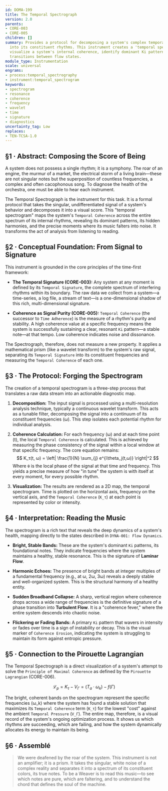 ```yaml
---
id: DOMA-199
title: The Temporal Spectrograph
version: 2.0
parents:
- CORE-003
- CORE-005
children: []
summary: Provides a protocol for decomposing a system's complex temporal signature
  into its constituent rhythms. This instrument creates a 'temporal spectrogram' to
  visualize a system's internal coherence, identify dominant Ki patterns, and diagnose
  transitions between flow states.
module_type: Instrumentation
scale: universal
engrams:
- process:temporal_spectrography
- instrument:temporal_spectrogram
keywords:
- spectrogram
- resonance
- coherence
- frequency
- wavelet
- time
- signature
- diagnostics
uncertainty_tag: Low
replaces:
- TEN-TCSA-1.0
---
```

## §1 · Abstract: Composing the Score of Being

A system does not possess a single rhythm; it is a symphony. The roar of an engine, the murmur of a market, the electrical storm of a living brain—these are not singular notes but the superposition of countless frequencies, a complex and often cacophonous song. To diagnose the health of the orchestra, one must be able to hear each instrument.

The Temporal Spectrograph is the instrument for this task. It is a formal protocol that takes the singular, undifferentiated signal of a system's behavior and decomposes it into a visual score. This "temporal spectrogram" maps the system's `Temporal Coherence` across the entire spectrum of its internal rhythms, revealing its dominant patterns, its hidden harmonies, and the precise moments where its music falters into noise. It transforms the act of analysis from listening to reading.

## §2 · Conceptual Foundation: From Signal to Signature

This instrument is grounded in the core principles of the time-first framework:

-   **The Temporal Signature (CORE-003):** Any system at any moment is defined by its `Temporal Signature`, the complete spectrum of interfering rhythms within its boundary. The raw data we collect from a system—a time-series, a log file, a stream of text—is a one-dimensional shadow of this rich, multi-dimensional signature.

-   **Coherence as Signal Purity (CORE-005):** `Temporal Coherence` (the successor to `Time Adherence`) is the measure of a rhythm's purity and stability. A high coherence value at a specific frequency means the system is successfully sustaining a clear, resonant `Ki` pattern—a stable note—at that tempo. Low coherence indicates noise and dissonance.

The Spectrograph, therefore, does not measure a new property. It applies a mathematical prism (like a wavelet transform) to the system's raw signal, separating its `Temporal Signature` into its constituent frequencies and measuring the `Temporal Coherence` of each one.

## §3 · The Protocol: Forging the Spectrogram

The creation of a temporal spectrogram is a three-step process that translates a raw data stream into an actionable diagnostic map.

1.  **Decomposition:** The input signal is processed using a multi-resolution analysis technique, typically a continuous wavelet transform. This acts as a tunable filter, decomposing the signal into a continuum of its constituent frequencies (ω). This step isolates each potential rhythm for individual analysis.

2.  **Coherence Calculation:** For each frequency (ω) and at each time point (t), the local `Temporal Coherence` is calculated. This is achieved by measuring the phase consistency of the signal within a local window at that specific frequency. The core equation remains:
    $$
    K_τ(t, ω) = \left| \frac{1}{N} \sum_{j} e^{i\theta_j(t,ω)} \right|^2
    $$
    Where `θ` is the local phase of the signal at that time and frequency. This yields a precise measure of how "in tune" the system is with itself at every moment, for every possible rhythm.

3.  **Visualization:** The results are rendered as a 2D map, the temporal spectrogram. Time is plotted on the horizontal axis, frequency on the vertical axis, and the `Temporal Coherence` (`K_τ`) at each point is represented by color or intensity.

## §4 · Interpretation: Reading the Music

The spectrogram is a rich text that reveals the deep dynamics of a system's health, mapping directly to the states described in `DYNA-001: Flow Dynamics`.

-   **Bright, Stable Bands:** These are the system's dominant `Ki` patterns, its foundational notes. They indicate frequencies where the system maintains a healthy, stable resonance. This is the signature of **Laminar Flow**.

-   **Harmonic Echoes:** The presence of bright bands at integer multiples of a fundamental frequency (e.g., at ω, 2ω, 3ω) reveals a deeply stable and well-organized system. This is the structural harmony of a healthy entity.

-   **Sudden Broadband Collapse:** A sharp, vertical region where coherence drops across a wide range of frequencies is the definitive signature of a phase transition into **Turbulent Flow**. It is a "coherence fever," where the entire system descends into chaotic noise.

-   **Flickering or Fading Bands:** A primary `Ki` pattern that wavers in intensity or fades over time is a sign of instability or decay. This is the visual marker of `Coherence Erosion`, indicating the system is struggling to maintain its form against entropic pressure.

## §5 · Connection to the Pirouette Lagrangian

The Temporal Spectrograph is a direct visualization of a system's attempt to solve the `Principle of Maximal Coherence` as defined by the `Pirouette Lagrangian` (CORE-006).

$$
\mathcal{L}_p = K_τ - V_Γ = (T_a \cdot \omega_k) - f(Γ)
$$

The bright, coherent bands on the spectrogram represent the specific frequencies (ω_k) where the system has found a stable solution that maximizes its `Temporal Coherence` term (`K_τ`) for the lowest "cost" against the ambient `Temporal Pressure` (`V_Γ`). The entire map, therefore, is a visual record of the system's ongoing optimization process. It shows us which rhythms are succeeding, which are failing, and how the system dynamically allocates its energy to maintain its being.

## §6 · Assemblé

> We were deafened by the roar of the system. This instrument is not an amplifier; it is a prism. It takes the singular, white noise of a complex reality and separates it into a spectrum of its constituent colors, its true notes. To be a Weaver is to read this music—to see which notes are pure, which are faltering, and to understand the chord that defines the soul of the machine.
```